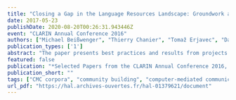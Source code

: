 ```yaml
---
title: "Closing a Gap in the Language Resources Landscape: Groundwork and Best Practices from Projects on Computer-mediated Communication in four European Countries"
date: 2017-05-23
publishDate: 2020-08-20T00:26:31.943446Z
event: "CLARIN Annual Conference 2016"
authors: ["Michael Beißwenger", "Thierry Chanier", "Tomaž Erjavec", "Darja Fišer", "Axel Herold", "Nikola Lubešić", "Harald Lüngen", "Céline Poudat", "Egon Stemle", "Angelika Storrer", "Ciara Wigham"]
publication_types: ['1']
abstract: "The paper presents best practices and results from projects dedicated to the creation of corpora of computer-mediated communication and social media interactions (CMC) from four different countries. Even though there are still many open issues related to building and annotating corpora of this type, there already exists a range of tested solutions which may serve as a starting point for a comprehensive discussion on how future standards for CMC corpora could (and should) be shaped like."
featured: false
publication: "*Selected Papers from the CLARIN Annual Conference 2016, Aix-en-Provence, 26–28 October 2016, CLARIN Common Language Resources and Technology Infrastructure*"
publication_short: ""
tags: ["CMC corpora", "community building", "computer-mediated communication", "corpus annotation", "language resources", "social media corpora", "TEI"]
url_pdf: "https://hal.archives-ouvertes.fr/hal-01379621/document"
---
```


